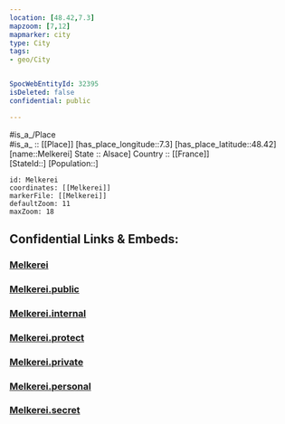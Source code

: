 ```yaml
---
location: [48.42,7.3] 
mapzoom: [7,12] 
mapmarker: city 
type: City
tags:
- geo/City


SpocWebEntityId: 32395
isDeleted: false
confidential: public

---
```

#is_a_/Place  
#is_a_ :: [[Place]] 
[has_place_longitude::7.3] 
[has_place_latitude::48.42] 
[name::Melkerei] 
State :: Alsace] 
Country :: [[France]]  
[StateId::] 
[Population::] 



```leaflet
id: Melkerei
coordinates: [[Melkerei]] 
markerFile: [[Melkerei]] 
defaultZoom: 11 
maxZoom: 18
```


## Confidential Links & Embeds: 

### [Melkerei](/_Standards/Earth/Continent/Europe/Europe~West/France/regions~France/Grand_Est/departments~Grand_Est/Bas-Rhin/communes~Bas-Rhin/Sélestat-Erstein/cities~Sélestat-Erstein/Melkerei.md) 

### [Melkerei.public](/_public/Earth/Continent/Europe/Europe~West/France/regions~France/Grand_Est/departments~Grand_Est/Bas-Rhin/communes~Bas-Rhin/Sélestat-Erstein/cities~Sélestat-Erstein/Melkerei.public.md) 

### [Melkerei.internal](/_internal/Earth/Continent/Europe/Europe~West/France/regions~France/Grand_Est/departments~Grand_Est/Bas-Rhin/communes~Bas-Rhin/Sélestat-Erstein/cities~Sélestat-Erstein/Melkerei.internal.md) 

### [Melkerei.protect](/_protect/Earth/Continent/Europe/Europe~West/France/regions~France/Grand_Est/departments~Grand_Est/Bas-Rhin/communes~Bas-Rhin/Sélestat-Erstein/cities~Sélestat-Erstein/Melkerei.protect.md) 

### [Melkerei.private](/_private/Earth/Continent/Europe/Europe~West/France/regions~France/Grand_Est/departments~Grand_Est/Bas-Rhin/communes~Bas-Rhin/Sélestat-Erstein/cities~Sélestat-Erstein/Melkerei.private.md) 

### [Melkerei.personal](/_personal/Earth/Continent/Europe/Europe~West/France/regions~France/Grand_Est/departments~Grand_Est/Bas-Rhin/communes~Bas-Rhin/Sélestat-Erstein/cities~Sélestat-Erstein/Melkerei.personal.md) 

### [Melkerei.secret](/_secret/Earth/Continent/Europe/Europe~West/France/regions~France/Grand_Est/departments~Grand_Est/Bas-Rhin/communes~Bas-Rhin/Sélestat-Erstein/cities~Sélestat-Erstein/Melkerei.secret.md)

